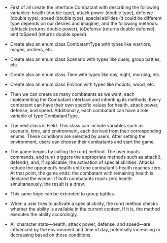 - First of all create the interface Combatant with describing the following variables: health (double type), attack power (double type), defense (double type), speed (double type), special abilities (it could be different type depends on our desires and imagine), and the following methods: toAttack (returns double power), toDefense (returns double defense), and toSpeed (returns double speed).

- Create also an enum class CombatantType with types like warriors, mages, archers, etc.
- Create also an enum class Scenario with types like duels, group battles, etc.
- Create also an enum class Time with types like day, night, morning, etc.
- Create also an enum class Environ with types like mounts, wood, etc.

- Then we can create as many combatants as we want, each implementing the Combatant interface and inheriting its methods. Every combatant can have their own specific values for health, attack power, defense, and speed. Additionally, each combatant can have a role variable of type CombatantType.

- The next class is Field. This class can include variables such as scenario, time, and environment, each derived from their corresponding enums. These conditions are selected by users. After setting the environment, users can choose their combatants and start the game.

- The game begins by calling the run() method. The user inputs commands, and run() triggers the appropriate methods such as attack(), defend(), and, if applicable, the activation of special abilities. Attacks reduce the opponent’s health until one combatant’s health reaches zero. At that point, the game ends: the combatant with remaining health is declared the winner. If both combatants reach zero health simultaneously, the result is a draw.

- This same logic can be extended to group battles. 

- When a user tries to activate a special ability, the run() method checks whether the ability is available in the current context. If it is, the method executes the ability accordingly. 

- All character stats—health, attack power, defense, and speed—are influenced by the environment and time of day, potentially increasing or decreasing based on those conditions.
